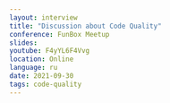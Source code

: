 ```yaml
---
layout: interview
title: "Discussion about Code Quality"
conference: FunBox Meetup
slides:
youtube: F4yYL6F4Vvg
location: Online
language: ru
date: 2021-09-30
tags: code-quality
---
```

